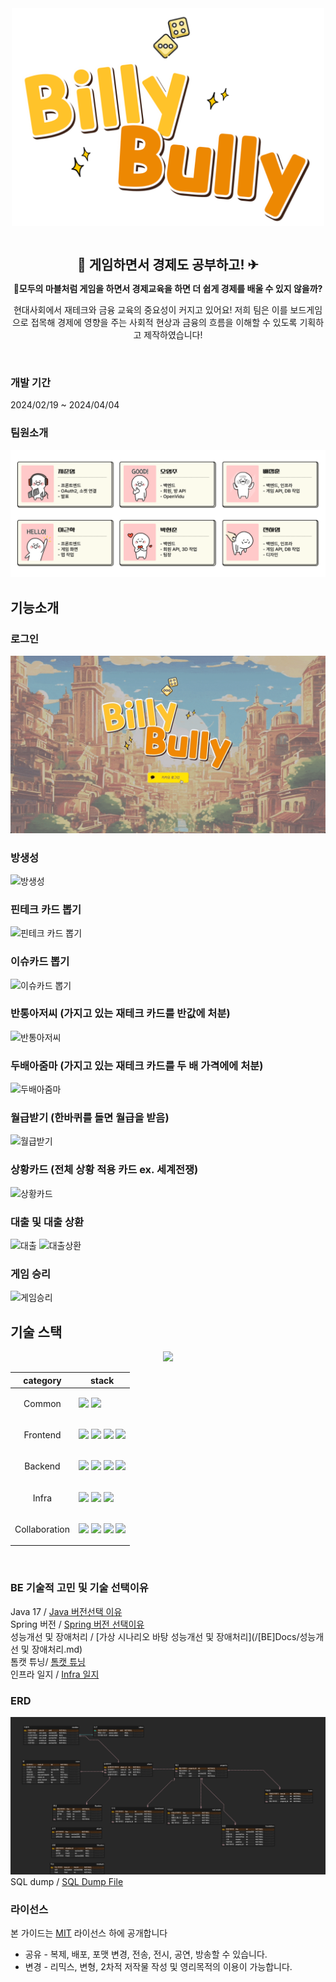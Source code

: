 <div align=center>
  <img
    align=center
    src="https://github.com/gnaak/billybully/blob/main/%5BBE%5DDocs/img/%EB%B9%8C%EB%A6%AC%EB%B6%88%EB%A6%AC_%EB%A1%9C%EA%B3%A0.png"
    width="500">
</div>

<br>
<div align=center>
<h1 align=center style="text-align: center; font-size: 1.5em">🎲 게임하면서 경제도 공부하고! ✈</h1>
</div>
<div align=center>

<p><b>🤷모두의 마블처럼 게임을 하면서 경제교육을 하면 더 쉽게 경제를 배울 수 있지 않을까?</b></p>

<p>
현대사회에서 재테크와 금융 교육의 중요성이 커지고 있어요! 저희 팀은 이를 보드게임으로 접목해 경제에 영향을 주는 사회적 현상과 금융의 흐름을 이해할 수 있도록 기획하고 제작하였습니다!
</p>
<br>

</div>

### 개발 기간
2024/02/19 ~ 2024/04/04

### 팀원소개

![팀원소개](/[BE]Docs/img/팀원소개.png)

## 기능소개

### 로그인
![로그인](/[A401]산출물/GIF/login.gif)

### 방생성
![방생성](/[A401]산출물/GIF/make_room.gif)

### 핀테크 카드 뽑기
![핀테크 카드 뽑기](/[A401]산출물/GIF/fintech_card.gif)

### 이슈카드 뽑기
![이슈카드 뽑기](/[A401]산출물/GIF/issue_card.gif)

### 반통아저씨 (가지고 있는 재테크 카드를 반값에 처분)
![반통아저씨](/[A401]산출물/GIF/half_man.gif)

### 두배아줌마 (가지고 있는 재테크 카드를 두 배 가격에에 처분)
![두배아줌마](/[A401]산출물/GIF/twice_woman.gif)

### 월급받기 (한바퀴를 돌면 월급을 받음)
![월급받기](/[A401]산출물/GIF/payday.gif)

### 상황카드 (전체 상황 적용 카드 ex. 세계전쟁)
![상황카드](/[A401]산출물/GIF/situation.gif)

### 대출 및 대출 상환
![대출](/[A401]산출물/GIF/get_loan.gif)
![대출상환](/[A401]산출물/GIF/repay_loan.gif)

### 게임 승리
![게임승리](/[A401]산출물/GIF/win.gif)


## 기술 스택

<div align=center>
  <img src="https://lab.ssafy.com/s10-fintech-finance-sub2/S10P22A401/-/raw/backend/%5BBE%5DDocs/img/BillyBully_Infra.PNG?ref_type=heads">
</div>

<table align=center>
    <thead>
        <tr>
            <th>category</th>
            <th>stack</th>
        </tr>
    </thead>
    <tbody>
        <tr>
            <td>
                <p align=center>Common</p>
            </td>
            <td>
                <img src="https://img.shields.io/badge/OpenVidu-333333?style=for-the-badge"> 
                <img src="https://img.shields.io/badge/JWT-A100FF?style=for-the-badge">
            </td>
        </tr>
        <tr>
            <td>
                  <p align=center>Frontend</p>
            </td>
            <td>
                 <img src="https://img.shields.io/badge/typescript-3178C6?style=for-the-badge"> 
                <img src="https://img.shields.io/badge/react-61DAFB?style=for-the-badge"> 
                <img src="https://img.shields.io/badge/zustand-592E42?style=for-the-badge"> 
                <img src="https://img.shields.io/badge/ThreeJS-06B6D4?style=for-the-badge">
            </td>
        </tr>
        <tr>
            <td>
                <p align=center>Backend</p>
            </td>
            <td>
                <img src="https://img.shields.io/badge/java_17-007396?style=for-the-badge"> 
                <img src="https://img.shields.io/badge/mysql-4479A1?style=for-the-badge"> 
                <img src="https://img.shields.io/badge/springboot_3-6DB33F?style=for-the-badge"> 
                <img src="https://img.shields.io/badge/JPA-FFFFCC?style=for-the-badge"> 
            </td>
        </tr>
        <tr>
            <td>
                <p align=center>Infra</p>
            </td>
            <td>
                 <img src="https://img.shields.io/badge/Jenkins-000000?style=for-the-badge">
                <img src="https://img.shields.io/badge/Docker-3178C6?style=for-the-badge">
                <img src="https://img.shields.io/badge/NGINX-6DB33F?style=for-the-badge">
            </td>
        </tr>
        <tr>
            <td>
                <p align=center>Collaboration</p>
            </td>
            <td>
                <img src="https://img.shields.io/badge/git-F05032?style=for-the-badge&logo=git&logoColor=white"> 
                <img src="https://img.shields.io/badge/gerrit-EEEEEE?style=for-the-badge&logo=gerrit&logoColor=black"> 
                <img src="https://img.shields.io/badge/jira-0052CC?style=for-the-badge&logo=jira&logoColor=white">  
                <img src="https://img.shields.io/badge/notion-000000?style=for-the-badge&logo=notion&logoColor=white"> 
            </td>
        </tr>
    </tbody>
</table>

<br>


### BE 기술적 고민 및 기술 선택이유
Java 17 / [Java 버전선택 이유](/[BE]Docs/Java17.md)  
Spring 버전 / [Spring 버전 선택이유](/[BE]Docs/SpringBoot.md)  
성능개선 및 장애처리 / [가상 시나리오 바탕 성능개선 및 장애처리](/[BE]Docs/성능개선 및 장애처리.md)   
톰캣 튜닝/ [톰캣 튜닝](/[BE]Docs/Tomcat.md)  
인프라 일지 / [Infra 일지](https://sulky-cemetery-fa5.notion.site/88dc1cbfc29a4c6ea7f42f3be1f795db)

### ERD
![ERD](https://github.com/gnaak/billybully/blob/main/%5BA401%5D%EC%82%B0%EC%B6%9C%EB%AC%BC/%5BA401%5D%20ERD.png)  
SQL dump / [SQL Dump File](/[A401]산출물/BillyBully_SQL)

### 라이선스

본 가이드는 [MIT](https://choosealicense.com/licenses/mit/) 라이선스 하에 공개합니다

* 공유 - 복제, 배포, 포맷 변경, 전송, 전시, 공연, 방송할 수 있습니다.
* 변경 - 리믹스, 변형, 2차적 저작물 작성 및 영리목적의 이용이 가능합니다. 
